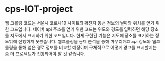 # cps-IOT-project
웹 크롤링 코드는 서울시 코로나19 사이트의 확진자 동선 정보의 날짜와 위치를 얻기 위한 코드입니다.
네이버 api 주소를 얻기 위한 코드는 위도와 경도를 입력하면 해당 장소를 지도에서 표시하기 위한 코드입니다.
현재 구현된 기능은 지도에 장소를 표기하는 정도밖에 진행하지 못했습니다.
웹크롤링을 문제 분석을 통해 마무리하고 api 정보와 웹크롤링을 통해 얻은 경로 정보를 비교할 예정이며 구체적으로 어떻게 경고를 표시할지는 좀 더 프로젝트가 진행되어야 알 것 같습니다.

